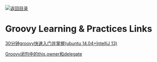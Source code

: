 [![返回目录](https://user-images.githubusercontent.com/5803001/38079637-ff0abcf0-3371-11e8-9b76-ad651620afc7.jpg)](https://github.com/wxyyxc1992/Awesome-Links) 
 
 
 
 
 


 


 


 




# Groovy  Learning & Practices Links
[30分钟groovy快速入门并掌握(ubuntu 14.04+IntelliJ 13)](http://www.cnblogs.com/amosli/p/3970810.html)


[Groovy闭包中的this,owner和delegate](http://yeziwang.iteye.com/blog/826918)

